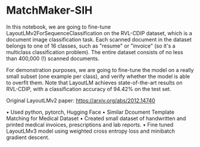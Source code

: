 # MatchMaker-SIH

In this notebook, we are going to fine-tune LayoutLMv2ForSequenceClassification on the RVL-CDIP dataset, which is a document image classification task. Each scanned document in the dataset belongs to one of 16 classes, such as "resume" or "invoice" (so it's a multiclass classification problem). The entire dataset consists of no less than 400,000 (!) scanned documents.

For demonstration purposes, we are going to fine-tune the model on a really small subset (one example per class), and verify whether the model is able to overfit them. Note that LayoutLM achieves state-of-the-art results on RVL-CDIP, with a classification accuracy of 94.42% on the test set.

Original LayoutLMv2 paper: https://arxiv.org/abs/2012.14740

• Used python, pytorch, Hugging Face
• Similar Dcoument Template Matching for Medical Dataset
• Created small dataset of handwritten and printed medical invoices, prescriptions and lab reports.
• Fine tuned LayoutLMv3 model using weighted cross entropy loss and minibatch gradient descent.
